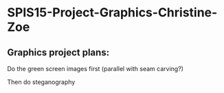 # SPIS15-Project-Graphics-Christine-Zoe
Graphics project plans:
------------------------
Do the green screen images first (parallel with seam carving?)

Then do steganography
